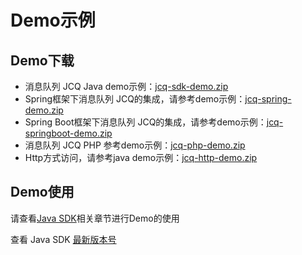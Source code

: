 # Demo示例
## Demo下载

- 消息队列 JCQ Java demo示例：[jcq-sdk-demo.zip](../../../../image/Internet-Middleware/Message-Queue/jcq-sdk-demo-20210716update.zip)
- Spring框架下消息队列 JCQ的集成，请参考demo示例：[jcq-spring-demo.zip](../../../../image/Internet-Middleware/Message-Queue/jcq-spring-demo-20210716update.zip)
- Spring Boot框架下消息队列 JCQ的集成，请参考demo示例：[jcq-springboot-demo.zip](../../../../image/Internet-Middleware/Message-Queue/jcq-springboot-demo-20210716update.zip)
- 消息队列 JCQ PHP 参考demo示例：[jcq-php-demo.zip](../../../../image/Internet-Middleware/Message-Queue/PHP_Demo.zip)
- Http方式访问，请参考java demo示例：[jcq-http-demo.zip](../../../../image/Internet-Middleware/Message-Queue/jcq-http-demo-20210716update.zip)



## Demo使用
   请查看[Java SDK](../SDK-Rerference/Java-SDK/Environment-Preparation.md)相关章节进行Demo的使用
   
   查看 Java SDK [最新版本号](https://mvnrepository.com/artifact/com.jdcloud/jcq-java-sdk)

